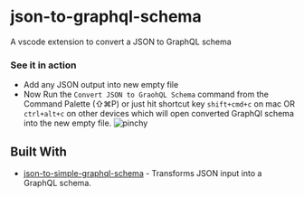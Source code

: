 # json-to-graphql-schema
A vscode extension to convert a JSON to GraphQL schema

### See it in action
* Add any JSON output into new empty file
* Now Run the `Convert JSON to GraohQL Schema` command from the Command Palette (⇧⌘P) or just hit shortcut key `shift+cmd+c` on mac OR `ctrl+alt+c` on other devices which will open converted GraphQl schema into the new empty file.
![pinchy](https://s5.gifyu.com/images/recording.gif)

## Built With

* [json-to-simple-graphql-schema](https://walmartlabs.github.io/json-to-simple-graphql-schema/) - Transforms JSON input into a GraphQL schema.
